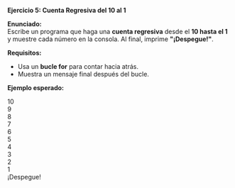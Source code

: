 <strong>Ejercicio 5: Cuenta Regresiva del 10 al 1</strong>

<strong>Enunciado:</strong>  
Escribe un programa que haga una <strong>cuenta regresiva</strong> desde el <strong>10 hasta el 1</strong> y muestre cada número en la consola. Al final, imprime <strong>"¡Despegue!"</strong>.

<strong>Requisitos:</strong>
- Usa un <strong>bucle for</strong> para contar hacia atrás.
- Muestra un mensaje final después del bucle.

<strong>Ejemplo esperado:</strong>

10  
9  
8  
7  
6  
5  
4  
3  
2  
1  
¡Despegue! 